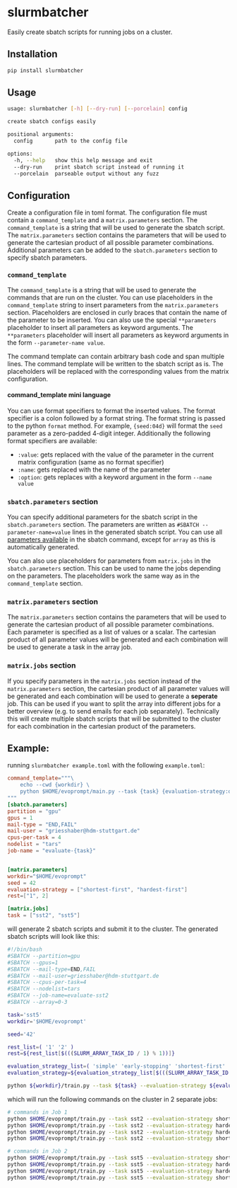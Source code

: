 # slurmbatcher

Easily create sbatch scripts for running jobs on a cluster.

## Installation

```bash
pip install slurmbatcher
```

## Usage

```bash
usage: slurmbatcher [-h] [--dry-run] [--porcelain] config

create sbatch configs easily

positional arguments:
  config       path to the config file

options:
  -h, --help   show this help message and exit
  --dry-run    print sbatch script instead of running it
  --porcelain  parseable output without any fuzz
```

## Configuration
Create a configuration file in toml format. The configuration file must contain a `command_template` and a `matrix.parameters` section. The `command_template` is a string that will be used to generate the sbatch script. The `matrix.parameters` section contains the parameters that will be used to generate the cartesian product of all possible parameter combinations.
Additional parameters can be added to the `sbatch.parameters` section to specify sbatch parameters.

### `command_template`
The `command_template` is a string that will be used to generate the commands that are run on the cluster.
You can use placeholders in the `command_template` string to insert parameters from the `matrix.parameters` section. Placeholders are enclosed in curly braces that contain the name of the parameter to be inserted. You can also use the special `**parameters` placeholder to insert all parameters as keyword arguments. The `**parameters` placeholder will insert all parameters as keyword arguments in the form `--parameter-name value`.

The command template can contain arbitrary bash code and span multiple lines. The command template will be written to the sbatch script as is. The placeholders will be replaced with the corresponding values from the matrix configuration.

#### command_template mini language
You can use format specifiers to format the inserted values. The format specifier is a colon followed by a format string. The format string is passed to the python `format` method. For example, `{seed:04d}` will format the `seed` parameter as a zero-padded 4-digit integer. Additionally the following format specifiers are available:
- `:value`: gets replaced with the value of the parameter in the current matrix configuration (same as no format specifier)
- `:name`: gets replaced with the name of the parameter
- `:option`: gets replaces with a keyword argument in the form `--name value`

### `sbatch.parameters` section
You can specify additional parameters for the sbatch script in the `sbatch.parameters` section. The parameters are written as `#SBATCH --parameter-name=value` lines in the generated sbatch script. You can use all [parameters available](https://slurm.schedmd.com/sbatch.html) in the sbatch command, except for `array` as this is automatically generated.

You can also use placeholders for parameters from `matrix.jobs` in the `sbatch.parameters` section. This can be used to name the jobs depending on the parameters. The placeholders work the same way as in the `command_template` section.

### `matrix.parameters` section
The `matrix.parameters` section contains the parameters that will be used to generate the cartesian product of all possible parameter combinations. Each parameter is specified as a list of values or a scalar. The cartesian product of all parameter values will be generated and each combination will be used to generate a task in the array job.

### `matrix.jobs` section
If you specify parameters in the `matrix.jobs` section instead of the `matrix.parameters` section, the cartesian product of all parameter values will be generated and each combination will be used to generate a **seperate** job. This can be used if you want to split the array into different jobs for a better overview (e.g. to send emails for each job separately). Technically this will create multiple sbatch scripts that will be submitted to the cluster for each combination in the cartesian product of the parameters.

## Example:

running `slurmbatcher example.toml` with the following `example.toml`:

```toml
command_template="""\
    echo --cwd {workdir} \
    python $HOME/evoprompt/main.py --task {task} {evaluation-strategy:option} --{seed:name} {seed} {**parameters}\
"""
[sbatch.parameters]
partition = "gpu"
gpus = 1
mail-type = "END,FAIL"
mail-user = "griesshaber@hdm-stuttgart.de"
cpus-per-task = 4
nodelist = "tars"
job-name = "evaluate-{task}"


[matrix.parameters]
workdir="$HOME/evoprompt"
seed = 42
evaluation-strategy = ["shortest-first", "hardest-first"]
rest=["1", 2]

[matrix.jobs]
task = ["sst2", "sst5"]
```

will generate 2 sbatch scripts and submit it to the cluster. The generated sbatch scripts will look like this:

```bash
#!/bin/bash
#SBATCH --partition=gpu
#SBATCH --gpus=1
#SBATCH --mail-type=END,FAIL
#SBATCH --mail-user=griesshaber@hdm-stuttgart.de
#SBATCH --cpus-per-task=4
#SBATCH --nodelist=tars
#SBATCH --job-name=evaluate-sst2
#SBATCH --array=0-3

task='sst5'
workdir='$HOME/evoprompt'

seed='42'

rest_list=( '1' '2' )
rest=${rest_list[$(((SLURM_ARRAY_TASK_ID / 1) % 1))]}

evaluation_strategy_list=( 'simple' 'early-stopping' 'shortest-first' 'hardest-first' )
evaluation_strategy=${evaluation_strategy_list[$(((SLURM_ARRAY_TASK_ID / 2) % 2))]}

python ${workdir}/train.py --task ${task} --evaluation-strategy ${evaluation_strategy} --seed ${seed} --rest=${rest}```
```
which will run the following commands on the cluster in 2 separate jobs:

```bash
# commands in Job 1
python $HOME/evoprompt/train.py --task sst2 --evaluation-strategy shortest-first --seed 42 --rest=2
python $HOME/evoprompt/train.py --task sst2 --evaluation-strategy hardest-first --seed 42 --rest=1
python $HOME/evoprompt/train.py --task sst2 --evaluation-strategy hardest-first --seed 42 --rest=2
python $HOME/evoprompt/train.py --task sst2 --evaluation-strategy shortest-first --seed 42 --rest=1

# commands in Job 2
python $HOME/evoprompt/train.py --task sst5 --evaluation-strategy shortest-first --seed 42 --rest=2
python $HOME/evoprompt/train.py --task sst5 --evaluation-strategy hardest-first --seed 42 --rest=1
python $HOME/evoprompt/train.py --task sst5 --evaluation-strategy hardest-first --seed 42 --rest=2
python $HOME/evoprompt/train.py --task sst5 --evaluation-strategy shortest-first --seed 42 --rest=1
```
